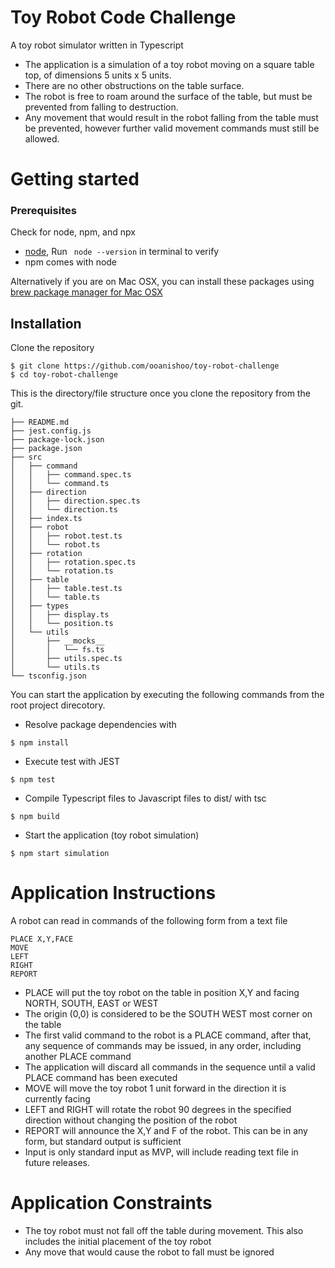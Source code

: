 # Toy Robot Code Challenge
A toy robot simulator written in Typescript

- The application is a simulation of a toy robot moving on a square table top, of dimensions 5 units x 5 units. 
- There are no other obstructions on the table surface. 
- The robot is free to roam around the surface of the table, but must be prevented from falling to destruction.  
- Any movement that would result in the robot falling from the table must be prevented, however further valid movement commands must still be allowed.

# Getting started
### Prerequisites
Check for node, npm, and npx

- [node](https://nodejs.org/en/), Run ` node --version` in terminal to verify
- npm comes with node

Alternatively if you are on Mac OSX, you can install these packages using [brew package manager for Mac OSX](https://brew.sh/) 

## Installation

Clone the repository
```shell
$ git clone https://github.com/ooanishoo/toy-robot-challenge
$ cd toy-robot-challenge
```

This is the directory/file structure once you clone the repository from the git.
```shell
├── README.md
├── jest.config.js
├── package-lock.json
├── package.json
├── src
│   ├── command
│   │   ├── command.spec.ts
│   │   └── command.ts
│   ├── direction
│   │   ├── direction.spec.ts
│   │   └── direction.ts
│   ├── index.ts
│   ├── robot
│   │   ├── robot.test.ts
│   │   └── robot.ts
│   ├── rotation
│   │   ├── rotation.spec.ts
│   │   └── rotation.ts
│   ├── table
│   │   ├── table.test.ts
│   │   └── table.ts
│   ├── types
│   │   ├── display.ts
│   │   └── position.ts
│   └── utils
│       ├── __mocks__
│       │   └── fs.ts
│       ├── utils.spec.ts
│       └── utils.ts
└── tsconfig.json

```

You can start the application by executing the following commands from the root project direcotory.

- Resolve package dependencies with 
```shell
$ npm install
```
- Execute test with JEST
 ```shell
$ npm test
 ```
- Compile Typescript files to Javascript files to dist/ with tsc
```shell
$ npm build
 ```
- Start the application (toy robot simulation)
```shell
$ npm start simulation
```


# Application Instructions

A robot can read in commands of the following form from a text file
```shell
PLACE X,Y,FACE
MOVE
LEFT
RIGHT
REPORT
```
-	PLACE will put the toy robot on the table in position X,Y and facing NORTH, SOUTH, EAST or WEST
-	The origin (0,0) is considered to be the SOUTH WEST most corner on the table
-	The first valid command to the robot is a PLACE command, after that, any sequence of commands may be issued, in any order, including another PLACE command
-	The application will discard all commands in the sequence until a valid PLACE command has been executed
-	MOVE will move the toy robot 1 unit forward in the direction it is currently facing
-	LEFT and RIGHT will rotate the robot 90 degrees in the specified direction without changing the position of the robot
-	REPORT will announce the X,Y and F of the robot. This can be in any form, but standard output is sufficient
-	Input is only standard input as MVP, will include reading text file in future releases.

# Application Constraints
-	The toy robot must not fall off the table during movement. This also includes the initial placement of the toy robot
-	Any move that would cause the robot to fall must be ignored
